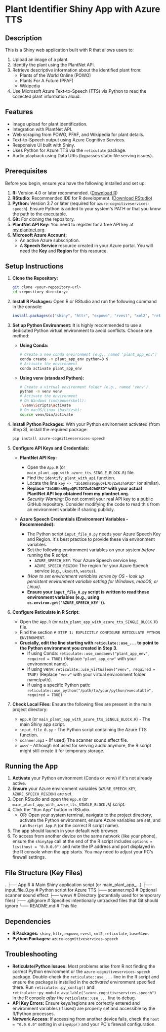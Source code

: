 # Plant Identifier Shiny App with Azure TTS

## Description

This is a Shiny web application built with R that allows users to:
1. Upload an image of a plant.
2. Identify the plant using the PlantNet API.
3. Retrieve descriptive information about the identified plant from:
    * Plants of the World Online (POWO)
    * Plants For A Future (PFAF)
    * Wikipedia
4. Use Microsoft Azure Text-to-Speech (TTS) via Python to read the collected plant information aloud.

## Features

*   Image upload for plant identification.
*   Integration with PlantNet API.
*   Web scraping from POWO, PFAF, and Wikipedia for plant details.
*   Text-to-Speech output using Azure Cognitive Services.
*   Responsive UI built with Shiny.
*   Uses Python for Azure TTS via the `reticulate` package.
*   Audio playback using Data URIs (bypasses static file serving issues).

## Prerequisites

Before you begin, ensure you have the following installed and set up:

1.  **R:** Version 4.0 or later recommended. ([Download R](https://cran.r-project.org/))
2.  **RStudio:** Recommended IDE for R development. ([Download RStudio](https://posit.co/download/rstudio-desktop/))
3.  **Python:** Version 3.7 or later (required for `azure-cognitiveservices-speech`). Ensure Python is added to your system's PATH or that you know the path to the executable.
4.  **Git:** For cloning the repository.
5.  **PlantNet API Key:** You need to register for a free API key at [my.plantnet.org](https://my.plantnet.org/).
6.  **Microsoft Azure Account:**
    *   An active Azure subscription.
    *   A **Speech Service** resource created in your Azure portal. You will need the **Key** and **Region** for this resource.

## Setup Instructions

1.  **Clone the Repository:**
    ```bash
    git clone <your-repository-url>
    cd <repository-directory>
    ```

2.  **Install R Packages:**
    Open R or RStudio and run the following command in the console:
    ```R
    install.packages(c("shiny", "httr", "expowo", "rvest", "xml2", "reticulate", "base64enc"))
    ```

3.  **Set up Python Environment:**
    It is highly recommended to use a dedicated Python virtual environment to avoid conflicts. Choose one method:

    *   **Using Conda:**
        ```bash
        # Create a new conda environment (e.g., named 'plant_app_env')
        conda create -n plant_app_env python=3.9
        # Activate the environment
        conda activate plant_app_env
        ```

    *   **Using venv (standard Python):**
        ```bash
        # Create a virtual environment folder (e.g., named 'venv')
        python -m venv venv
        # Activate the environment
        # On Windows (cmd/powershell):
        .\venv\Scripts\activate
        # On macOS/Linux (bash/zsh):
        source venv/bin/activate
        ```

4.  **Install Python Packages:**
    With your Python environment activated (from Step 3), install the required package:
    ```bash
    pip install azure-cognitiveservices-speech
    ```

5.  **Configure API Keys and Credentials:**

    *   **PlantNet API Key:**
        *   Open the `App.R` (or `main_plant_app_with_azure_tts_SINGLE_BLOCK.R`) file.
        *   Find the `identify_plant_with_api` function.
        *   Locate the line `key <- "2b10Khs95guQFL7D7Zw0JhGPZO"` (or similar).
        *   **Replace `"2b10Khs95guQFL7D7Zw0JhGPZO"` with your actual PlantNet API key obtained from my.plantnet.org.**
        *   *Security Warning:* Do not commit your real API key to a public GitHub repository. Consider modifying the code to read this from an environment variable if sharing publicly.

    *   **Azure Speech Credentials (Environment Variables - Recommended):**
        *   The Python script `input_file_0.py` needs your Azure Speech Key and Region. It's best practice to provide these via environment variables.
        *   Set the following environment variables on your system *before* running the R script:
            *   `AZURE_SPEECH_KEY`: Your Azure Speech service key.
            *   `AZURE_SPEECH_REGION`: The region for your Azure Speech service (e.g., `uksouth`, `westus`).
        *   *(How to set environment variables varies by OS - look up persistent environment variable setting for Windows, macOS, or Linux)*.
        *   **Ensure your `input_file_0.py` script is written to read these environment variables (e.g., using `os.environ.get('AZURE_SPEECH_KEY')`).**

6.  **Configure Reticulate in R Script:**
    *   Open the `App.R` (or `main_plant_app_with_azure_tts_SINGLE_BLOCK.R`) file.
    *   Find the section `# STEP 1: EXPLICITLY CONFIGURE RETICULATE PYTHON ENVIRONMENT`.
    *   **Crucially, edit the line starting with `reticulate::use_...` to point to the Python environment you created in Step 3.**
        *   If using Conda: `reticulate::use_condaenv("plant_app_env", required = TRUE)` (Replace `"plant_app_env"` with your environment name).
        *   If using venv: `reticulate::use_virtualenv("venv", required = TRUE)` (Replace `"venv"` with your virtual environment folder name/path).
        *   If using a specific Python path: `reticulate::use_python("/path/to/your/python/executable", required = TRUE)`

7.  **Check Local Files:**
    Ensure the following files are present in the main project directory:
    *   `App.R` (or `main_plant_app_with_azure_tts_SINGLE_BLOCK.R`) - The main Shiny app script.
    *   `input_file_0.py` - The Python script containing the Azure TTS function.
    *   `scanner.mp3` - (If used) The scanner sound effect file.
    *   `www/` - Although not used for serving audio anymore, the R script might still create it for temporary storage.

## Running the App

1.  **Activate** your Python environment (Conda or venv) if it's not already active.
2.  **Ensure** your Azure environment variables (`AZURE_SPEECH_KEY`, `AZURE_SPEECH_REGION`) are set.
3.  Open RStudio and open the `App.R` (or `main_plant_app_with_azure_tts_SINGLE_BLOCK.R`) script.
4.  Click the "Run App" button in RStudio.
    *   OR: Open your system terminal, navigate to the project directory, activate the Python environment, ensure Azure variables are set, and run `Rscript App.R` (or the correct R script name).
5.  The app should launch in your default web browser.
6.  To access from another device on the same network (like your phone), ensure the `shinyApp` call at the end of the R script includes `options = list(host = "0.0.0.0")` and note the IP address and port displayed in the R console when the app starts. You may need to adjust your PC's firewall settings.

## File Structure (Key Files)
.
├── App.R # Main Shiny application script (or main_plant_app_...)
├── input_file_0.py # Python script for Azure TTS
├── scanner.mp3 # Optional scanner sound effect
├── www/ # Directory (potentially used for temporary files)
├── .gitignore # Specifies intentionally untracked files that Git should ignore
└── README.md # This file


## Dependencies

*   **R Packages:** `shiny`, `httr`, `expowo`, `rvest`, `xml2`, `reticulate`, `base64enc`
*   **Python Packages:** `azure-cognitiveservices-speech`

## Troubleshooting

*   **Reticulate/Python Issues:** Most problems arise from R not finding the correct Python environment or the `azure-cognitiveservices-speech` package. Double-check the `reticulate::use_...` line in the R script and ensure the package is installed in the *activated* environment specified there. Run `reticulate::py_config()` and `reticulate::py_module_available("azure.cognitiveservices.speech")` in the R console *after* the `reticulate::use_...` line to debug.
*   **API Key Errors:** Ensure keys/regions are correctly entered and environment variables (if used) are properly set and accessible by the R/Python processes.
*   **Network Access:** If accessing from another device fails, check the `host = "0.0.0.0"` setting in `shinyApp()` and your PC's firewall configuration.